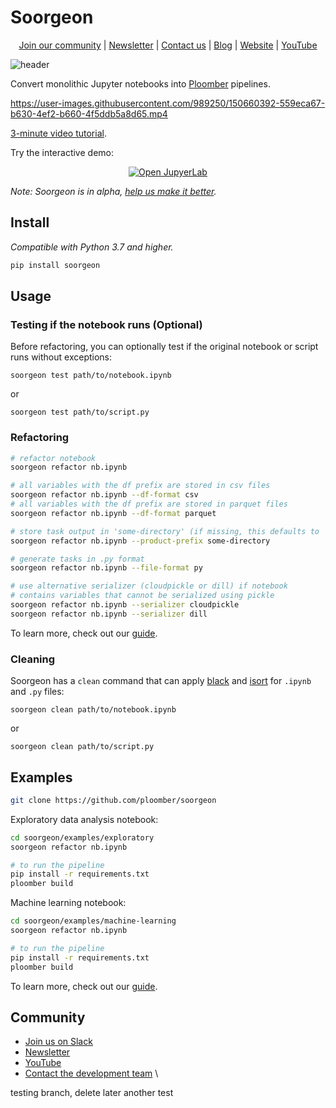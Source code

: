 # Soorgeon

<p align="center">
  <a href="https://ploomber.io/community">Join our community</a>
  |
  <a href="https://www.getrevue.co/profile/ploomber">Newsletter</a>
  |
  <a href="mailto:contact@ploomber.io">Contact us</a>
  |
  <a href="https://ploomber.io/">Blog</a>
  |  
  <a href="https://www.ploomber.io">Website</a>
  |
  <a href="https://www.youtube.com/channel/UCaIS5BMlmeNQE4-Gn0xTDXQ">YouTube</a>
</p>


![header](_static/header.png)

Convert monolithic Jupyter notebooks into [Ploomber](https://github.com/ploomber/ploomber) pipelines.

https://user-images.githubusercontent.com/989250/150660392-559eca67-b630-4ef2-b660-4f5ddb5a8d65.mp4

[3-minute video tutorial](https://www.youtube.com/watch?v=EJecqsZBr3Q).

Try the interactive demo:

<p align="center">
  <a href="https://mybinder.org/v2/gh/ploomber/binder-env/main?urlpath=git-pull%3Frepo%3Dhttps%253A%252F%252Fgithub.com%252Fploomber%252Fprojects%26urlpath%3Dlab%252Ftree%252Fprojects%252Fguides/refactor%252FREADME.ipynb%26branch%3Dmaster"> <img src="_static/open-jupyterlab.svg" alt="Open JupyerLab"> </a>
</p>


*Note: Soorgeon is in alpha, [help us make it better](CONTRIBUTING.md).*

## Install

*Compatible with Python 3.7 and higher.*

```sh
pip install soorgeon
```

## Usage

### Testing if the notebook runs (Optional)

Before refactoring, you can optionally test if the original notebook or script runs without exceptions:

```
soorgeon test path/to/notebook.ipynb
```

or

```
soorgeon test path/to/script.py
```

### Refactoring

```sh
# refactor notebook
soorgeon refactor nb.ipynb

# all variables with the df prefix are stored in csv files
soorgeon refactor nb.ipynb --df-format csv
# all variables with the df prefix are stored in parquet files
soorgeon refactor nb.ipynb --df-format parquet

# store task output in 'some-directory' (if missing, this defaults to 'output')
soorgeon refactor nb.ipynb --product-prefix some-directory

# generate tasks in .py format
soorgeon refactor nb.ipynb --file-format py

# use alternative serializer (cloudpickle or dill) if notebook 
# contains variables that cannot be serialized using pickle 
soorgeon refactor nb.ipynb --serializer cloudpickle
soorgeon refactor nb.ipynb --serializer dill
```

To learn more, check out our [guide](doc/guide.md).

### Cleaning

Soorgeon has a `clean` command that can apply [black](https://github.com/psf/black) and [isort](https://github.com/PyCQA/isort) for `.ipynb` and `.py` files:

```
soorgeon clean path/to/notebook.ipynb
```

or

```
soorgeon clean path/to/script.py
```

## Examples

```sh
git clone https://github.com/ploomber/soorgeon
```

Exploratory data analysis notebook:

```sh
cd soorgeon/examples/exploratory
soorgeon refactor nb.ipynb

# to run the pipeline
pip install -r requirements.txt
ploomber build
```

Machine learning notebook:

```sh
cd soorgeon/examples/machine-learning
soorgeon refactor nb.ipynb

# to run the pipeline
pip install -r requirements.txt
ploomber build
```

To learn more, check out our [guide](doc/guide.md).

## Community

* [Join us on Slack](https://ploomber.io/community)
* [Newsletter](https://www.getrevue.co/profile/ploomber)
* [YouTube](https://www.youtube.com/channel/UCaIS5BMlmeNQE4-Gn0xTDXQ)
* [Contact the development team](mailto:contact@ploomber.io)
\

testing branch, delete later
another test